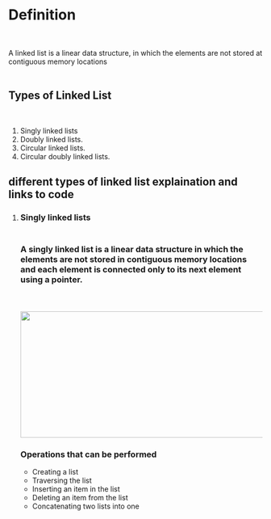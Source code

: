 # **Definition**
<br />


A linked list is a linear data structure, in which the elements are not stored at contiguous memory locations
 </br>
 </br>

## **Types of Linked List**
<br/>

<ol>
 <li>Singly linked lists
 <li>Doubly linked lists.
 <li>Circular linked lists.
 <li>Circular doubly linked lists.
  </ol>
    
      
## different types of linked list explaination and links to code

<ol>
 <li> <p> <h3>Singly linked lists<h3><br>  
  A singly linked list is a linear data structure in which the elements are not stored in contiguous memory locations and each element is connected only to its next element using a pointer.</p><br>
  <p align="center">
  <img src="https://user-images.githubusercontent.com/93726747/232763680-9ccdb8f5-e2bc-43bd-b44a-5fdf327388fb.png" align="centre" width="600" height="250">
<p>
<h3>Operations that can be performed</h3>
    <ul>
      <li>Creating a list</li>
      <li>Traversing the list</li>
      <li>Inserting an item in the list</li>
      <li>Deleting an item from the list</li>
      <li>Concatenating two lists into one</li>
      </ul>
</p>
</p>
 </li>
</ol>
